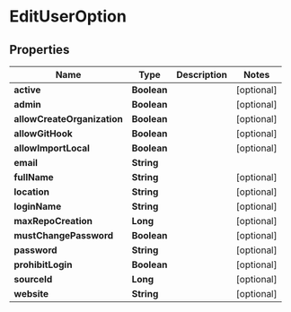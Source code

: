 
# EditUserOption

## Properties
Name | Type | Description | Notes
------------ | ------------- | ------------- | -------------
**active** | **Boolean** |  |  [optional]
**admin** | **Boolean** |  |  [optional]
**allowCreateOrganization** | **Boolean** |  |  [optional]
**allowGitHook** | **Boolean** |  |  [optional]
**allowImportLocal** | **Boolean** |  |  [optional]
**email** | **String** |  | 
**fullName** | **String** |  |  [optional]
**location** | **String** |  |  [optional]
**loginName** | **String** |  |  [optional]
**maxRepoCreation** | **Long** |  |  [optional]
**mustChangePassword** | **Boolean** |  |  [optional]
**password** | **String** |  |  [optional]
**prohibitLogin** | **Boolean** |  |  [optional]
**sourceId** | **Long** |  |  [optional]
**website** | **String** |  |  [optional]



